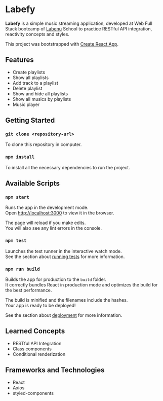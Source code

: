 # Labefy

**Labefy** is a simple music streaming application, developed at Web Full Stack bootcamp of [Labenu](https://www.labenu.com.br/) School to practice RESTful API integration, reactivity concepts and styles.

This project was bootstrapped with [Create React App](https://github.com/facebook/create-react-app).

## Features
* Create playlists
* Show all playlists
* Add track to a playlist
* Delete playlist
* Show and hide all playlists
* Show all musics by playlists
* Music player

## Getting Started

### `git clone <repository-url>`

To clone this repository in computer.

### `npm install`

To install all the necessary dependencies to run the project.

## Available Scripts

### `npm start`

Runs the app in the development mode.\
Open [http://localhost:3000](http://localhost:3000) to view it in the browser.

The page will reload if you make edits.\
You will also see any lint errors in the console.

### `npm test`

Launches the test runner in the interactive watch mode.\
See the section about [running tests](https://facebook.github.io/create-react-app/docs/running-tests) for more information.

### `npm run build`

Builds the app for production to the `build` folder.\
It correctly bundles React in production mode and optimizes the build for the best performance.

The build is minified and the filenames include the hashes.\
Your app is ready to be deployed!

See the section about [deployment](https://facebook.github.io/create-react-app/docs/deployment) for more information.

## Learned Concepts
* RESTful API Integration
* Class components
* Conditional renderization

## Frameworks and Technologies
* React
* Axios
* styled-components